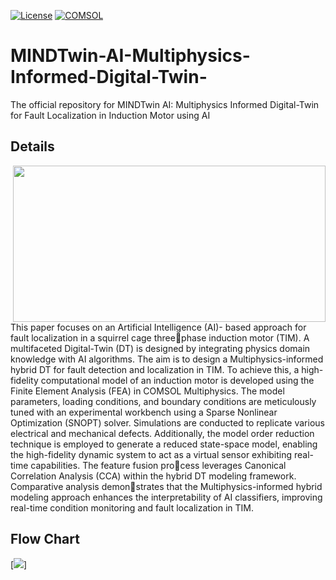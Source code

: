 [![License](https://img.shields.io/badge/License-MIT-blue.svg)](https://opensource.org/licenses/MIT) [![COMSOL](https://img.shields.io/badge/COMSOL-brightgreen
)](https://scc.dipc.org/docs/software/applications/comsol/)

# MINDTwin-AI-Multiphysics-Informed-Digital-Twin-
The official repository for MINDTwin AI: Multiphysics Informed Digital-Twin for Fault Localization in Induction Motor using AI

## Details
[<img align="right" width="500" height="250" src="https://scc.dipc.org/docs/software/applications/comsol/images/comsol-logo.png"/>](https://scc.dipc.org/docs/software/applications/comsol/)
This paper focuses on an Artificial Intelligence (AI)- based approach for fault localization in a squirrel cage threephase induction motor (TIM). A multifaceted Digital-Twin (DT) is designed by integrating physics domain knowledge with AI algorithms. The aim is to design a Multiphysics-informed hybrid DT for fault detection and localization in TIM. To achieve this, a high-fidelity computational model of an induction motor is developed using the Finite Element Analysis (FEA) in COMSOL Multiphysics. The model parameters, loading conditions, and boundary conditions are meticulously tuned with an experimental workbench using a Sparse Nonlinear Optimization (SNOPT) solver. Simulations are conducted to replicate various electrical and mechanical defects. 
Additionally, the model order reduction technique is employed to generate a reduced state-space model, enabling the high-fidelity dynamic system to act as a virtual sensor exhibiting real-time capabilities. The feature fusion process leverages Canonical Correlation Analysis (CCA) within the hybrid DT modeling framework. Comparative analysis demonstrates that the Multiphysics-informed hybrid modeling approach enhances the interpretability of AI classifiers, improving real-time condition monitoring and fault localization in TIM.

## Flow Chart

[<img src="https://i.ibb.co/cFXnjTF/Flowchart.png"/>]
